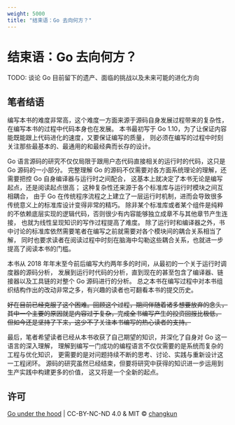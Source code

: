 ```yaml
---
weight: 5000
title: "结束语：Go 去向何方？"
---
```


# 结束语：Go 去向何方？

TODO: 谈论 Go 目前留下的遗产、面临的挑战以及未来可能的进化方向

## 笔者结语

编写本书的难度非常高，这个难度一方面来源于源码自身发展过程带来的复杂性，在编写本书的过程中代码本身也在发展。
本书最初写于 Go 1.10，为了让保证内容能既能跟上代码进化的速度，又要保证编写的质量，
则必须在编写的过程中时刻关注那些最基本的、最通用的和最经典而长存的设计。

Go 语言源码的研究不仅仅局限于跟用户态代码直接相关的运行时的代码，这只是 Go 源码的一小部分。
完整理解 Go 的源码不仅需要对各方面系统理论的理解，还需要把控 Go 自身编译器与运行时之间配合，
这基本上就决定了本书无论是编写起点，还是阅读起点很高；
这种复杂性还来源于各个标准库与运行时模块之间互相耦合，
由于 Go 在传统程序流程之上建立了一层运行时机制，进而会导致很多传统意义上的标准库设计变得非常的精巧。
除非某个标准库或者某个组件是纯粹的不依赖底层实现的逻辑代码，否则很少有内容能够独立成章不与其他章节产生连接，
也就为线性呈现知识的写作过程提高了难度。
除了运行时和编译器之外，书中讨论的标准库依然需要笔者在编写之前就需要对各个模块间的耦合关系相当了解，
同时也要求读者在阅读过程中时刻在脑海中勾勒这些耦合关系，也就进一步提高了阅读本书的门槛。

本书从 2018 年年末至今前后编写大约两年多的时间，从最初的一个关于运行时调度器的源码分析，
发展到运行时代码的分析，直到现在的甚至包含了编译器、链接器以及工具链的对整个 Go 源码进行的分析。
总之本书在编写过程中对本书组织结构作出的改动非常之多，有兴趣的读者也可翻看本书的提交历史。

~~好在目前已经克服了这个困难。回顾这个过程，期间伴随着诸多想要放弃的念头，
其中一个主要的原因就是内容过于复杂，完成全书编写产生的投资回报比极低，
但如今还是坚持了下来，这少不了关注本书编写的热心读者的支持。~~

最后，笔者希望读者已经从本书收获了自己期望的知识，并深化了自身对 Go 这一语言的深入理解，
理解到编写一门成功的编程语言不仅仅需要的是系统而复杂的工程与优化知识，
更需要的是对问题持续不断的思考、讨论、实践与重新设计这一工程闭环。
源码的研究虽然已经结束，但要将研究中获得的知识进一步运用到生产实践中构建更多的价值，
这又将是一个全新的起点。

## 许可

[Go under the hood](https://github.com/golang-design/under-the-hood) | CC-BY-NC-ND 4.0 & MIT &copy; [changkun](https://changkun.de)
